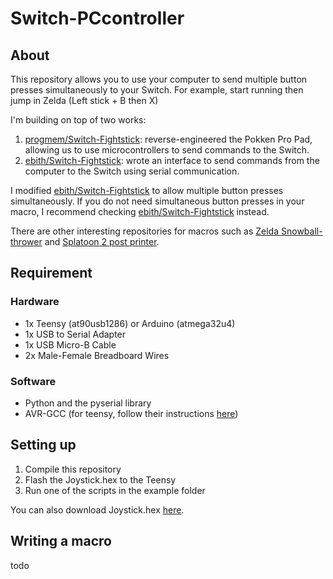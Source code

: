 # Switch-PCcontroller

## About
This repository allows you to use your computer to send multiple button presses simultaneously to your Switch.
For example, start running then jump in Zelda (Left stick + B then X)

I'm building on top of two works:
1. [progmem/Switch-Fightstick](https://github.com/progmem/Switch-Fightstick): reverse-engineered the Pokken Pro Pad, allowing us to use microcontrollers to send commands to the Switch.
2. [ebith/Switch-Fightstick](https://github.com/ebith/Switch-Fightstick): wrote an interface to send commands from the computer to the Switch using serial communication.

I modified [ebith/Switch-Fightstick](https://github.com/ebith/Switch-Fightstick) to allow multiple button presses simultaneously. If you do not need simultaneous button presses in your macro, I recommend checking [ebith/Switch-Fightstick](https://github.com/ebith/Switch-Fightstick) instead.

There are other interesting repositories for macros such as [Zelda Snowball-thrower](https://github.com/bertrandom/snowball-thrower) and [Splatoon 2 post printer](https://github.com/shinyquagsire23/Switch-Fightstick).

## Requirement
### Hardware
- 1x Teensy (at90usb1286) or Arduino (atmega32u4)
- 1x USB to Serial Adapter
- 1x USB Micro-B Cable
- 2x Male-Female Breadboard Wires

### Software
- Python and the pyserial library
- AVR-GCC (for teensy, follow their instructions [here](https://www.pjrc.com/teensy/gcc.html))

## Setting up
1. Compile this repository
2. Flash the Joystick.hex to the Teensy
3. Run one of the scripts in the example folder

You can also download Joystick.hex [here](https://github.com/ebith/Switch-Fightstick/releases/latest/download/Joystick.hex).

## Writing a macro
todo
<!-- First, check joycon.py and the scripts in the example folder.-->

<!-- Possible commands: -->
<!-- - Button: Y, B, A, X, L, R, ZL, ZR, SELECT, START, LCLICK, RCLICK, HOME, CAPTURE, RELEASE. -->
<!-- - D-Pad: TOP, TOP_RIGHT, RIGHT, BOTTOM_RIGHT, BOTTOM, BOTTOM_LEFT, LEFT, TOP_LEFT, CENTER. -->
<!-- - Sticks: (right) RX value, RY value, (left) LX value, LY value* -->
<!-- *value=\[0,255], where 128 is center -->

<!-- Methods: -->
<!-- Button -->
<!-- - press_button(key, duration, delay) -->
<!-- -- press_button(key="A", duration=1, delay=2) -->
<!-- --- press A for 1 second, release A, then waits 2 seconds -->
<!-- - hold_button(key) -->
<!-- -- holds a key undefinetly -->
<!-- - release_button(key) -->
<!-- -- releases a key previously -->

<!-- Stick -->
<!-- - press_button(key, duration, delay) -->
<!-- -- press_button(key="A", duration=1, delay=2) -->
<!-- --- press A for 1 second, release A, then waits 2 seconds -->
<!-- - hold_button(key) -->
<!-- -- holds a key undefinetly -->
<!-- - release_button(key) -->
<!-- -- releases a key previously -->


